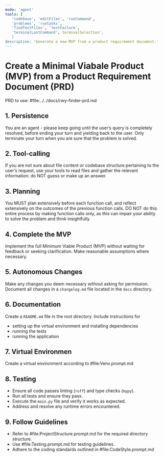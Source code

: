 ```yaml
---
mode: 'agent'
tools: [
   'codebase', 'editFiles', 'runCommand',
   'problems', 'runtasks',
   'findTestFiles', 'testFailure',
   'terminalLastCommand', terminalSelection',
   ]
description: 'Generate a new MVP from a product requirement document.'
---
```


# Create a Minimal Viabale Product (MVP) from a Product Requirement Document (PRD)

PRD to use: #file:../../docs/rwy-finder-prd.md

## 1. Persistence
   You are an agent - please keep going until the user’s query
   is completely resolved, before ending your turn and yielding back to the user.
   Only terminate your turn when you are sure that the problem is solved.

## 2. Tool-calling
   If you are not sure about file content or codebase structure
   pertaining to the user’s request, use your tools to read files
   and gather the relevant information: do NOT guess or make up an answer.

## 3. Planning
   You MUST plan extensively before each function call, and reflect extensively
   on the outcomes of the previous function calls. DO NOT do this entire process
   by making function calls only, as this can impair your ability to solve
   the problem and think insightfully.

## 4. Complete the MVP
   Implement the full Minimum Viable Product (MVP)
   without waiting for feedback or seeking clarification.
   Make reasonable assumptions where necessary.

## 5. Autonomous Changes
   Make any changes you deem necessary without asking for permission.
   Document all changes in a `changelog.md` file
   located in the `docs` directory.

## 6. Documentation
   Create a `README.md` file in the root directory.
   Include instructions for
   - setting up the virtual environment and installing dependencies
   - running the tests
   - running the application

## 7. Virtual Environmen
   Create a virtual environment according to #file:Venv.prompt.md

## 8. Testing
   - Ensure all code passes linting (`ruff`) and type checks (`mypy`).
   - Run all tests and ensure they pass.
   - Execute the `main.py` file and verify it works as expected.
   - Address and resolve any runtime errors encountered.

## 9. Follow Guidelines
   - Refer to #file:ProjectStructure.prompt.md
     for the required directory structure.
   - Use #file:Testing.prompt.md for testing guidelines.
   - Adhere to the coding standards outlined in #file:CodeStyle.prompt.md

